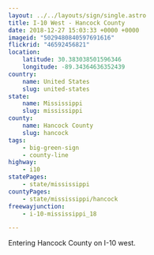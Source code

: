```yaml
---
layout: ../../layouts/sign/single.astro
title: I-10 West - Hancock County
date: 2018-12-27 15:03:33 +0000 +0000
imageid: "5029480840597691616"
flickrid: "46592456821"
location:
    latitude: 30.383038501596346
    longitude: -89.34364636352439
country:
    name: United States
    slug: united-states
state:
    name: Mississippi
    slug: mississippi
county:
    name: Hancock County
    slug: hancock
tags:
    - big-green-sign
    - county-line
highway:
    - i10
statePages:
    - state/mississippi
countyPages:
    - state/mississippi/hancock
freewayjunction:
    - i-10-mississippi_18

---
```

Entering Hancock County on I-10 west.